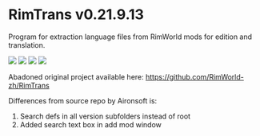 # RimTrans v0.21.9.13
 Program for extraction language files from RimWorld mods for edition and translation.
 

<p>
<img src="https://img.shields.io/badge/RimTrans-0.21.9.14-red">
<img src="https://img.shields.io/badge/RimWorld-1.5.4085-yellow">
<img src="https://img.shields.io/github/license/fzfking/RimTrans">
<img src="https://img.shields.io/github/downloads/fzfking/RimTrans/total">
</p>


Abadoned original project available here: https://github.com/RimWorld-zh/RimTrans

Differences from source repo by Aironsoft is:
1. Search defs in all version subfolders instead of root
2. Added search text box in add mod window
